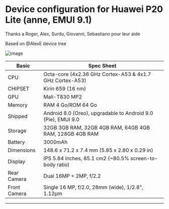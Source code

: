 # Device configuration for Huawei P20 Lite (anne, EMUI 9.1)

Thanks a Roger, Alex, Surdu, Giovanni, Sebastiano pour leur aide

Based on @AlexE device tree

![image](https://github.com/Iceows/android_device_huawei_anne/assets/88527662/866199ed-7564-45c7-a780-779d9bd80489)

| Basic              | Spec Sheet                                                     |
| ------------------ | -------------------------------------------------------------- |
| CPU                | Octa-core (4x2.36 GHz Cortex-A53 & 4x1.7 GHz Cortex-A53)       |
| CHIPSET            | Kirin 659 (16 nm)                                              |
| GPU                | Mali-T830 MP2                                                  |
| Memory             | RAM 4 Go/ROM 64 Go                                             |
| Shipped            | Android 8.0 (Oreo), upgradable to Android 9.0 (Pie), EMUI 9.0  |
| Storage            | 32GB 3GB RAM, 32GB 4GB RAM, 64GB 4GB RAM, 128GB 4GB RAM        |
| Battery            | 3000mAh                                                        |
| Dimensions         | 148.6 x 71.2 x 7.4 mm (5.85 x 2.80 x 0.29 in)                  |
| Display            | IPS 5.84 inches, 85.1 cm2 (~80.5% screen-to-body ratio)        |
| Rear Camera        | Dual 16MP + 2MP, f/2.2                                         |
| Front Camera       | Single 	16 MP, f/2.0, 28mm (wide), 1/2.8", 1.12µm             |

----------------
